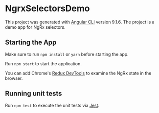 # NgrxSelectorsDemo

This project was generated with [Angular CLI](https://github.com/angular/angular-cli) version 9.1.6. The project is a demo app for NgRx selectors.

## Starting the App

Make sure to run `npm install` or `yarn` before starting the app.

Run `npm start` to start the application.

You can add Chrome's [Redux DevTools](https://chrome.google.com/webstore/detail/redux-devtools/lmhkpmbekcpmknklioeibfkpmmfibljd) to examine the NgRx state in the browser.

## Running unit tests

Run `npm test` to execute the unit tests via [Jest](https://jestjs.io/).
